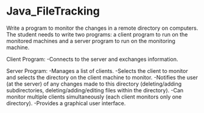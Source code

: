 # Java_FileTracking

Write a program to monitor the changes in a remote directory on computers. The student needs to write two programs: a client program to run on the monitored machines and a server program to run on the monitoring machine.

Client Program:
-Connects to the server and exchanges information.

Server Program:
-Manages a list of clients.
-Selects the client to monitor and selects the directory on the client machine to monitor.
-Notifies the user (at the server) of any changes made to this directory (deleting/adding subdirectories, deleting/adding/editing files within the directory).
-Can monitor multiple clients simultaneously (each client monitors only one directory).
-Provides a graphical user interface.
